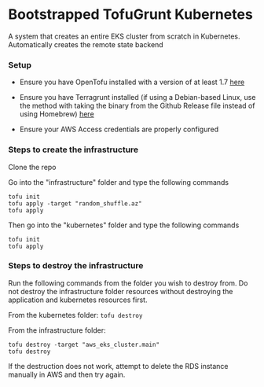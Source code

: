 # Bootstrapped TofuGrunt Kubernetes

A system that creates an entire EKS cluster from scratch in Kubernetes. 
Automatically creates the remote state backend

### Setup

- Ensure you have OpenTofu installed with a version of at least 1.7 [here](https://opentofu.org/docs/intro/install/)

- Ensure you have Terragrunt installed (if using a Debian-based Linux, use the method with taking the binary from the Github Release file instead of using Homebrew) [here](https://davidbegin.github.io/terragrunt/)

- Ensure your AWS Access credentials are properly configured

### Steps to create the infrastructure

Clone the repo

Go into the "infrastructure" folder and type the following commands

```
tofu init
tofu apply -target "random_shuffle.az"
tofu apply
```

Then go into the "kubernetes" folder and type the following commands

```
tofu init
tofu apply
```

### Steps to destroy the infrastructure

Run the following commands from the folder you wish to destroy from. Do not destroy the infrastructure folder resources without destroying the application and kubernetes resources first.

From the kubernetes folder:
`tofu destroy`

From the infrastructure folder:
```
tofu destroy -target "aws_eks_cluster.main"
tofu destroy
```

If the destruction does not work, attempt to delete the RDS instance manually in AWS and then try again.


